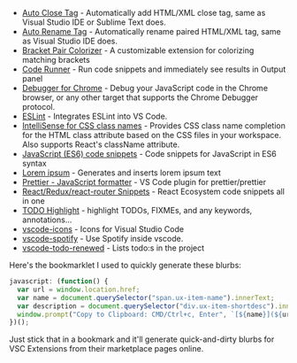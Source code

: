 * [Auto Close Tag](https://marketplace.visualstudio.com/items?itemName=formulahendry.auto-close-tag) - Automatically add HTML/XML close tag, same as Visual Studio IDE or Sublime Text does.
* [Auto Rename Tag](https://marketplace.visualstudio.com/items?itemName=formulahendry.auto-rename-tag) - Automatically rename paired HTML/XML tag, same as Visual Studio IDE does.
* [Bracket Pair Colorizer](https://marketplace.visualstudio.com/items?itemName=CoenraadS.bracket-pair-colorizer) - A customizable extension for colorizing matching brackets
* [Code Runner](https://marketplace.visualstudio.com/items?itemName=formulahendry.code-runner) - Run code snippets and immediately see results in Output panel
* [Debugger for Chrome](https://marketplace.visualstudio.com/items?itemName=msjsdiag.debugger-for-chrome) - Debug your JavaScript code in the Chrome browser, or any other target that supports the Chrome Debugger protocol.
* [ESLint](https://marketplace.visualstudio.com/items?itemName=dbaeumer.vscode-eslint) - Integrates ESLint into VS Code.
* [IntelliSense for CSS class names](https://marketplace.visualstudio.com/items?itemName=Zignd.html-css-class-completion) - Provides CSS class name completion for the HTML class attribute based on the CSS files in your workspace. Also supports React's className attribute.
* [JavaScript (ES6) code snippets](https://marketplace.visualstudio.com/items?itemName=xabikos.JavaScriptSnippets) - Code snippets for JavaScript in ES6 syntax
* [Lorem ipsum](https://marketplace.visualstudio.com/items?itemName=Tyriar.lorem-ipsum) - Generates and inserts lorem ipsum text
* [Prettier - JavaScript formatter](https://marketplace.visualstudio.com/items?itemName=esbenp.prettier-vscode) - VS Code plugin for prettier/prettier
* [React/Redux/react-router Snippets](https://marketplace.visualstudio.com/items?itemName=discountry.react-redux-react-router-snippets) - React Ecosystem code snippets all in one
* [TODO Highlight](https://marketplace.visualstudio.com/items?itemName=wayou.vscode-todo-highlight) - highlight TODOs, FIXMEs, and any keywords, annotations...
* [vscode-icons](https://marketplace.visualstudio.com/items?itemName=robertohuertasm.vscode-icons) - Icons for Visual Studio Code
* [vscode-spotify](https://marketplace.visualstudio.com/items?itemName=shyykoserhiy.vscode-spotify) - Use Spotify inside vscode.
* [vscode-todo-renewed](https://marketplace.visualstudio.com/items?itemName=HackerFinn.vscode-todo-renewed) - Lists todo:s in the project

Here's the bookmarklet I used to quickly generate these blurbs:

```javascript
javascript: (function() {
  var url = window.location.href;
  var name = document.querySelector("span.ux-item-name").innerText;
  var description = document.querySelector("div.ux-item-shortdesc").innerText;
  window.prompt("Copy to Clipboard: CMD/Ctrl+c, Enter", `[${name}](${url}) - ${description}`);
})();
```

Just stick that in a bookmark and it'll generate quick-and-dirty blurbs for VSC Extensions from their marketplace pages online.
